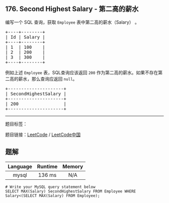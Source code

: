 ## 176. Second Highest Salary - 第二高的薪水

<!--If you want to use the English description, use `question.content` instead-->

<p>编写一个 SQL 查询，获取 <code>Employee</code>&nbsp;表中第二高的薪水（Salary）&nbsp;。</p>

<pre>+----+--------+
| Id | Salary |
+----+--------+
| 1  | 100    |
| 2  | 200    |
| 3  | 300    |
+----+--------+
</pre>

<p>例如上述&nbsp;<code>Employee</code>&nbsp;表，SQL查询应该返回&nbsp;<code>200</code> 作为第二高的薪水。如果不存在第二高的薪水，那么查询应返回 <code>null</code>。</p>

<pre>+---------------------+
| SecondHighestSalary |
+---------------------+
| 200                 |
+---------------------+
</pre>



-----

题目标签：

题目链接：[LeetCode](https://leetcode.com/problems/second-highest-salary/description/)  /  [LeetCode中国](https://leetcode-cn.com/problems/second-highest-salary/description/)

## 题解



| Language | Runtime | Memory |
|:---:|:---:|:---:|
| mysql  | 136  ms | N/A |

```mysql
# Write your MySQL query statement below
SELECT MAX(Salary) SecondHighestSalary FROM Employee WHERE Salary<(SELECT MAX(Salary) FROM Employee);
```

